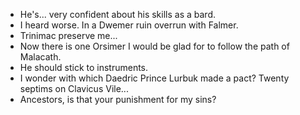 - He's... very confident about his skills as a bard.
- I heard worse. In a Dwemer ruin overrun with Falmer.
- Trinimac preserve me...
- Now there is one Orsimer I would be glad for to follow the path of Malacath.
- He should stick to instruments.
- I wonder with which Daedric Prince Lurbuk made a pact? Twenty septims on Clavicus Vile...
- Ancestors, is that your punishment for my sins?
